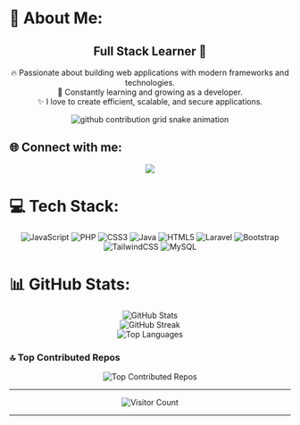 # 💫 About Me:
<h2 align="center">Full Stack Learner 🚀</h2>
<p align="center">
  🔥 Passionate about building web applications with modern frameworks and technologies. <br>
  🎯 Constantly learning and growing as a developer. <br>
  ✨ I love to create efficient, scalable, and secure applications.
</p>

<!-- Snake GIF -->
<div align="center">
  <picture>
    <source media="(prefers-color-scheme: dark)" srcset="https://github.com/FruHafizd/FruHafizd/blob/output/github-contribution-grid-snake-dark.svg">
    <source media="(prefers-color-scheme: light)" srcset="https://github.com/FruHafizd/FruHafizd/blob/output/github-contribution-grid-snake.svg">
    <img alt="github contribution grid snake animation" src="https://github.com/FruHafizd/FruHafizd/blob/output/github-contribution-grid-snake.svg">
  </picture>
</div>

## 🌐 Connect with me:
<p align="center">
  <a href="https://www.instagram.com/fruhasc" target="_blank"><img src="https://img.shields.io/badge/Instagram-%23E4405F.svg?style=for-the-badge&logo=Instagram&logoColor=white"></a>
</p>

# 💻 Tech Stack:
<div align="center">
  <img src="https://img.shields.io/badge/javascript-%23323330.svg?style=for-the-badge&logo=javascript&logoColor=%23F7DF1E" alt="JavaScript" />
  <img src="https://img.shields.io/badge/php-%23777BB4.svg?style=for-the-badge&logo=php&logoColor=white" alt="PHP" />
  <img src="https://img.shields.io/badge/css3-%231572B6.svg?style=for-the-badge&logo=css3&logoColor=white" alt="CSS3" />
  <img src="https://img.shields.io/badge/java-%23ED8B00.svg?style=for-the-badge&logo=java&logoColor=white" alt="Java" />
  <img src="https://img.shields.io/badge/html5-%23E34F26.svg?style=for-the-badge&logo=html5&logoColor=white" alt="HTML5" />
  <img src="https://img.shields.io/badge/laravel-%23FF2D20.svg?style=for-the-badge&logo=laravel&logoColor=white" alt="Laravel" />
  <img src="https://img.shields.io/badge/bootstrap-%23563D7C.svg?style=for-the-badge&logo=bootstrap&logoColor=white" alt="Bootstrap" />
  <img src="https://img.shields.io/badge/tailwindcss-%2338B2AC.svg?style=for-the-badge&logo=tailwind-css&logoColor=white" alt="TailwindCSS" />
  <img src="https://img.shields.io/badge/mysql-%2300f.svg?style=for-the-badge&logo=mysql&logoColor=white" alt="MySQL" />
</div>

# 📊 GitHub Stats:
<div align="center">
  <img src="https://github-readme-stats.vercel.app/api?username=FruHafizd&theme=dark&hide_border=false&include_all_commits=true&count_private=true" alt="GitHub Stats" /><br/>
  <img src="https://github-readme-streak-stats.herokuapp.com/?user=FruHafizd&theme=dark&hide_border=false" alt="GitHub Streak" /><br/>
  <img src="https://github-readme-stats.vercel.app/api/top-langs/?username=FruHafizd&theme=dark&hide_border=false&include_all_commits=true&count_private=true&layout=compact" alt="Top Languages" />
</div>

### 🔝 Top Contributed Repos
<div align="center">
  <img src="https://github-contributor-stats.vercel.app/api?username=FruHafizd&limit=5&theme=dark&combine_all_yearly_contributions=true" alt="Top Contributed Repos" />
</div>

---

<p align="center">
  <img src="https://visitcount.itsvg.in/api?id=FruHafizd&icon=0&color=0" alt="Visitor Count">
</p>

---

<!-- Proudly created with GPRM ( https://gprm.itsvg.in ) -->
